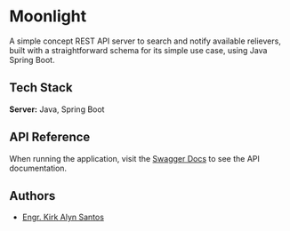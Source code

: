 # Moonlight

A simple concept REST API server to search and notify available relievers, built with a straightforward schema for its simple use case, using Java Spring Boot.



## Tech Stack

**Server:** Java, Spring Boot


## API Reference

When running the application, visit the [Swagger Docs](http://localhost:8080/swagger-ui/index.html) to see the API documentation.


## Authors

- [Engr. Kirk Alyn Santos](https://github.com/kirkalyn13)


